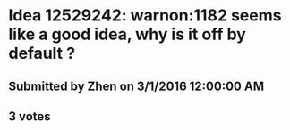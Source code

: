 # Idea 12529242: warnon:1182 seems like a good idea, why is it off by default ?

## Submitted by Zhen on 3/1/2016 12:00:00 AM

## 3 votes



